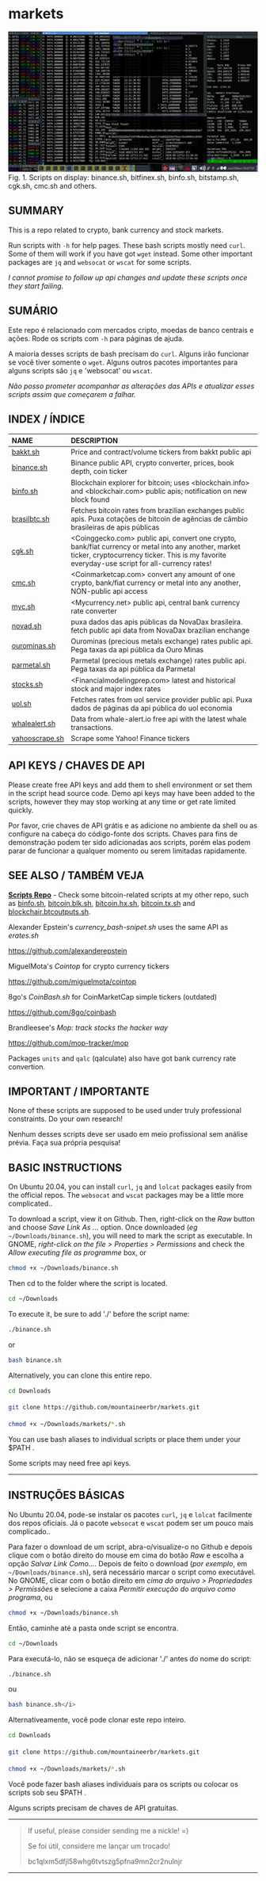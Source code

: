 # markets
![ScreenShot](git_screenshot1.png)
Fig. 1. Scripts on display: binance.sh, bitfinex.sh, binfo.sh,
bitstamp.sh, cgk.sh, cmc.sh and others.


## SUMMARY

This is a repo related to crypto, bank currency and stock markets.

Run scripts with `-h` for help pages. These bash scripts mostly need
`curl`. Some of them will work if you have got `wget` instead.
Some other important packages are `jq` and `websocat` or `wscat` for some scripts.

_I cannot promise to follow up api changes and update these scripts
once they start failing._


## SUMÁRIO

Este repo é relacionado com mercados cripto, moedas de
banco centrais e ações. Rode os scripts com `-h` para páginas de ajuda.

A maioria desses scripts de bash precisam do `curl`.
Alguns irão funcionar se você tiver somente o `wget`.
Alguns outros pacotes importantes para alguns scripts são `jq` e
'websocat' ou `wscat`.

_Não posso prometer acompanhar as alterações das APIs e atualizar esses
scripts assim que começarem a falhar._


## INDEX / ÍNDICE

NAME | DESCRIPTION
:-------------|:-----------
[bakkt.sh](bakkt.sh) | Price and contract/volume tickers from bakkt public api
[binance.sh](binance.sh) |  Binance public API, crypto converter, prices, book depth, coin ticker
[binfo.sh](binfo.sh) | Blockchain explorer for bitcoin; uses <blockchain.info> and <blockchair.com> public apis; notification on new block found
[brasilbtc.sh](brasilbtc.sh) | Fetches bitcoin rates from brazilian exchanges public apis. Puxa cotações de bitcoin de agências de câmbio brasileiras de apis públicas
[cgk.sh](cgk.sh) | <Coinggecko.com> public api, convert one crypto, bank/fiat currency or metal into any another, market ticker, cryptocurrency ticker. This is my favorite everyday-use script for all-currency rates!
[cmc.sh](cmc.sh) |  <Coinmarketcap.com> convert any amount of one crypto, bank/fiat currency or metal into any another, NON-public api access
[myc.sh](myc.sh) | <Mycurrency.net> public api, central bank currency rate converter
[novad.sh](novad.sh) | puxa dados das apis públicas da NovaDax brasileira. fetch public api data from NovaDax brazilian enchange
[ourominas.sh](ourominas.sh) | Ourominas (precious metals exchange) rates public api. Pega taxas da api pública da Ouro Minas
[parmetal.sh](parmetal.sh) | Parmetal (precious metals exchange) rates public api. Pega taxas da api pública da Parmetal
[stocks.sh](stocks.sh) | <Financialmodelingprep.com> latest and historical stock and major index rates
[uol.sh](uol.sh) | Fetches rates from uol service provider public api. Puxa dados de páginas da api pública do uol economia
[whalealert.sh](whalealert.sh) | Data from whale-alert.io free api with the latest whale transactions.
[yahooscrape.sh](yahooscrape.sh) | Scrape some Yahoo! Finance tickers


## API KEYS / CHAVES DE API

Please create free API keys and add them to shell environment or set
them in the script head source code. Demo api keys may have been
added to the scripts, however they may stop working at any time
or get rate limited quickly.

Por favor, crie chaves de API grátis e as adicione no ambiente da shell
ou as configure na cabeça do código-fonte dos scripts. Chaves para fins
de demonstração podem ter sido adicionadas aos scripts, porém elas
podem parar de funcionar a qualquer momento ou serem limitadas rapidamente.
 

## SEE ALSO / TAMBÉM VEJA

**[Scripts Repo](https://github.com/mountaineerbr/scripts)** -
Check some bitcoin-related scripts at my other repo, such as
[binfo.sh](https://github.com/mountaineerbr/scripts/blob/main/binfo.sh),
[bitcoin.blk.sh](https://github.com/mountaineerbr/scripts/blob/main/bitcoin.blk.sh),
[bitcoin.hx.sh](https://github.com/mountaineerbr/scripts/blob/main/bitcoin.hx.sh),
[bitcoin.tx.sh](https://github.com/mountaineerbr/scripts/blob/main/bitcoin.tx.sh) and
[blockchair.btcoutputs.sh](https://github.com/mountaineerbr/scripts/blob/main/blockchair.btcoutputs.sh).


Alexander Epstein's _currency_bash-snipet.sh_ uses the same API as _erates.sh_

<https://github.com/alexanderepstein>

MiguelMota's _Cointop_ for crypto currency tickers

<https://github.com/miguelmota/cointop>

8go's _CoinBash.sh_ for CoinMarketCap simple tickers (outdated)

<https://github.com/8go/coinbash> 

Brandleesee's _Mop: track stocks the hacker way_

<https://github.com/mop-tracker/mop>

Packages `units` and `qalc` (qalculate) also have got
bank currency rate convertion.


## IMPORTANT / IMPORTANTE

None of these scripts are supposed to be used under truly professional constraints. Do your own research!

Nenhum desses scripts deve ser usado em meio profissional sem análise prévia. Faça sua própria pesquisa!


## BASIC INSTRUCTIONS

On Ubuntu 20.04, you can install `curl`, `jq` and `lolcat` packages easily from the official repos.
The `websocat` and `wscat` packages may be a little more complicated..

To download a script, view it on Github.
Then, right-click on the _Raw_ button and choose _Save Link As ..._ option.
Once downloaded (_eg_ `~/Downloads/binance.sh`),
you will need to mark the script as executable.
In GNOME, _right-click on the file > Properties > Permissions_
and check the _Allow executing file as programme_ box, or

```bash
chmod +x ~/Downloads/binance.sh
```

Then cd to the folder where the script is located.

```bash
cd ~/Downloads
```

To execute it, be sure to add './' before the script name:

```bash
./binance.sh
```
 
or

```bash
bash binance.sh
```

Alternatively, you can clone this entire repo.

```bash
cd Downloads

git clone https://github.com/mountaineerbr/markets.git

chmod +x ~/Downloads/markets/*.sh
```

You can use bash aliases to individual scripts or place them under your $PATH .

Some scripts may need free api keys.

---

## INSTRUÇÕES BÁSICAS

No Ubuntu 20.04, pode-se instalar os pacotes `curl`, `jq` e `lolcat`
facilmente dos repos oficiais.
Já o pacote `websocat` e `wscat` podem ser um pouco mais complicado..

Para fazer o download de um script, abra-o/visualize-o no Github e
depois clique com o botão direito do mouse em cima do botão _Raw_ e
escolha a opção _Salvar Link Como..._.
Depois de feito o download (_por exemplo_, em `~/Downloads/binance.sh`),
será necessário marcar o script como executável.
No GNOME, clicar com o botão direito em
_cima do arquivo > Propriedades > Permissões_ e selecione a caixa
_Permitir execução do arquivo como programa_, ou

```bash
chmod +x ~/Downloads/binance.sh
```

Então, caminhe até a pasta onde script se encontra.

```bash
cd ~/Downloads
```

Para executá-lo, não se esqueça de adicionar './' antes do nome do script:

```bash
./binance.sh
```

ou


```bash
bash binance.sh</i>
```

Alternativeamente, você pode clonar este repo inteiro.

```bash
cd Downloads

git clone https://github.com/mountaineerbr/markets.git

chmod +x ~/Downloads/markets/*.sh
```

Você pode fazer bash aliases individuais para os scripts
ou colocar os scripts sob seu $PATH .

Alguns scripts precisam de chaves de API gratuitas.

---

> If useful, please consider sending me a nickle! =)
>  
> Se foi útil, considere me lançar um trocado!
>
>    bc1qlxm5dfjl58whg6tvtszg5pfna9mn2cr2nulnjr

---

